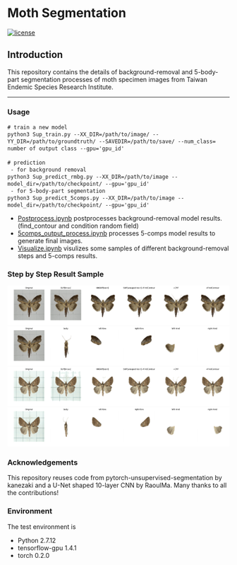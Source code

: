 # Moth Segmentation

[![license](https://img.shields.io/github/license/mashape/apistatus.svg)](LICENSE)

## Introduction

This repository contains the details of background-removal and 5-body-part segmentation processes of moth specimen images from Taiwan Endemic Species Research Institute.

---

### Usage
```
# train a new model
python3 Sup_train.py --XX_DIR=/path/to/image/ --YY_DIR=/path/to/groundtruth/ --SAVEDIR=/path/to/save/ --num_class= number of output class --gpu='gpu_id'

# prediction
 - for background removal
python3 Sup_predict_rmbg.py --XX_DIR=/path/to/image --model_dir=/path/to/checkpoint/ --gpu='gpu_id'
 - for 5-body-part segmentation
python3 Sup_predict_5comps.py --XX_DIR=/path/to/image --model_dir=/path/to/checkpoint/ --gpu='gpu_id'
```
 - [Postprocess.ipynb](Postprocess.ipynb) postprocesses background-removal model results. (find_contour and condition random field)
 - [5comps_output_process.ipynb](5comps_output_process.ipynb) processes 5-comps model results to generate final images.
 - [Visualize.ipynb](Visualize.ipynb) visulizes some samples of different background-removal steps and 5-comps results.


### Step by Step Result Sample
![](result_sample/A41-20140325-034_step.png)
![](result_sample/A41-20140325-034_5comps.png)
![](result_sample/B12-20120921-017_step.png)
![](result_sample/B12-20120921-017_5comps.png)

### Acknowledgements 
This repository reuses code from pytorch-unsupervised-segmentation by kanezaki and a U-Net shaped 10-layer CNN by RaoulMa. Many thanks to all the contributions!

### Environment
The test environment is
 - Python 2.7.12
 - tensorflow-gpu 1.4.1	
 - torch 0.2.0

